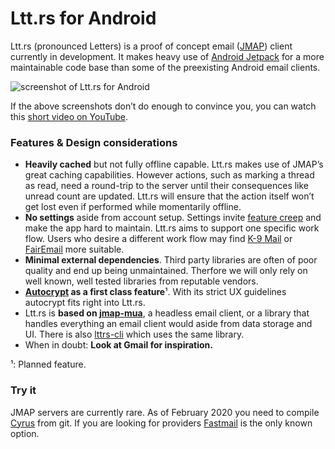 # Ltt.rs for Android

Ltt.rs (pronounced Letters) is a proof of concept email ([JMAP](https://jmap.io/)) client currently
in development. It makes heavy use of [Android Jetpack](https://developer.android.com/jetpack/) for
a more maintainable code base than some of the preexisting Android email clients.

![screenshot of Ltt.rs for Android](https://gultsch.de/files/lttrs-android.png)

If the above screenshots don’t do enough to convince you, you can watch this
[short video on YouTube](https://www.youtube.com/watch?v=ArCuudFwJX4).

### Features & Design considerations

* **Heavily cached** but not fully offline capable. Ltt.rs makes use of JMAP’s great caching capabilities.
  However actions, such as marking a thread as read, need a round-trip to the server until their
  consequences like unread count are updated. Ltt.rs will ensure that the action itself won’t get lost even
  if performed while momentarily offline.
* **No settings** aside from account setup. Settings invite
  [feature creep](https://en.wikipedia.org/wiki/Feature_creep) and make the app hard to maintain. Ltt.rs
  aims to support one specific work flow. Users who desire a different work flow may find
  [K-9 Mail](https://github.com/k9mail/k-9) or [FairEmail](https://github.com/M66B/FairEmail) more suitable.
* **Minimal external dependencies**. Third party libraries are often of poor quality and end up being
  unmaintained. Therfore we will only rely on well known, well tested libraries from reputable vendors.
* **[Autocrypt](https://autocrypt.org/) as a first class feature**¹. With its strict UX guidelines autocrypt
  fits right into Ltt.rs.
* Ltt.rs is **based on [jmap-mua](https://github.com/iNPUTmice/jmap)**, a headless email client, or a
  library that handles everything an email client would aside from data storage and UI. There is also
  [lttrs-cli](https://github.com/iNPUTmice/lttrs-cli) which uses the same library.
* When in doubt: **Look at Gmail for inspiration.**

¹: Planned feature.

### Try it

JMAP servers are currently rare. As of February 2020 you need to compile 
[Cyrus](https://github.com/cyrusimap/cyrus-imapd) from git. If you are looking for providers
[Fastmail](https://www.fastmail.com/) is the only known option.
